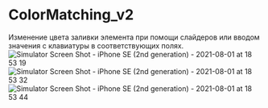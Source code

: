 # ColorMatching_v2
Изменение цвета заливки элемента при помощи слайдеров или вводом значения с клавиатуры в соответствующих полях.
![Simulator Screen Shot - iPhone SE (2nd generation) - 2021-08-01 at 18 53 19](https://user-images.githubusercontent.com/82398252/127777389-64e12ced-bc2d-4015-ad57-ddbf09b814a7.png)![Simulator Screen Shot - iPhone SE (2nd generation) - 2021-08-01 at 18 53 32](https://user-images.githubusercontent.com/82398252/127777390-990221f3-233a-417c-bd72-e1b3d0945654.png)![Simulator Screen Shot - iPhone SE (2nd generation) - 2021-08-01 at 18 53 44](https://user-images.githubusercontent.com/82398252/127777391-58ea09bf-4896-483b-8462-4adb54fa0964.png)
